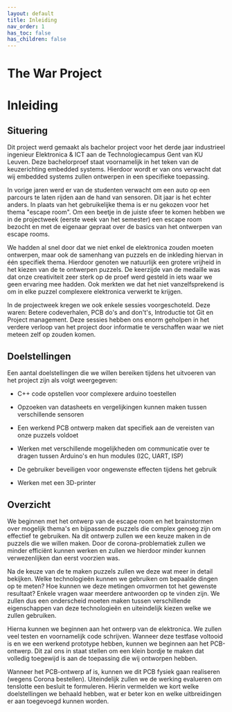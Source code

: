 ```yaml
---
layout: default
title: Inleiding
nav_order: 1
has_toc: false
has_children: false
---
```

# The War Project

# Inleiding

## Situering

Dit project werd gemaakt als bachelor project voor het derde jaar industrieel ingenieur Elektronica & ICT aan de Technologiecampus Gent van KU Leuven. Deze bachelorproef staat voornamelijk in het teken van de keuzerichting embedded systems. Hierdoor wordt er van ons verwacht dat wij embedded systems zullen ontwerpen in een specifieke toepassing.

In vorige jaren werd er van de studenten verwacht om een auto op een parcours te laten rijden aan de hand van sensoren. Dit jaar is het echter anders. In plaats van het gebruikelijke thema is er nu gekozen voor het thema "escape room". Om een beetje in de juiste sfeer te komen hebben we in de projectweek (eerste week van het semester) een escape room bezocht en met de eigenaar gepraat over de basics van het ontwerpen van escape rooms. 

We hadden al snel door dat we niet enkel de elektronica zouden moeten ontwerpen, maar ook de samenhang van puzzels en de inkleding hiervan in één specifiek thema. Hierdoor genoten we natuurlijk een grotere vrijheid in het kiezen van de te ontwerpen puzzels. De keerzijde van de medaille was dat onze creativiteit zeer sterk op de proef werd gesteld in iets waar we geen ervaring mee hadden. Ook merkten we dat het niet vanzelfsprekend is om in elke puzzel complexere elektronica verwerkt te krijgen.

In de projectweek kregen we ook enkele sessies voorgeschoteld. Deze waren: Betere codeverhalen, PCB do's and don't's, Introductie tot Git en Project management. Deze sessies hebben ons enorm geholpen in het verdere verloop van het project door informatie te verschaffen waar we niet meteen zelf op zouden komen.

## Doelstellingen

Een aantal doelstellingen die we willen bereiken tijdens het uitvoeren van het project zijn als volgt weergegeven:

* C++ code opstellen voor complexere arduino toestellen

* Opzoeken van datasheets en vergelijkingen kunnen maken tussen verschillende sensoren

* Een werkend PCB ontwerp maken dat specifiek aan de vereisten van onze puzzels voldoet

* Werken met verschillende mogelijkheden om communicatie over te dragen tussen Arduino's en hun modules (I2C, UART, ISP)

* De gebruiker beveiligen voor ongewenste effecten tijdens het gebruik

* Werken met een 3D-printer

## Overzicht

We beginnen met het ontwerp van de escape room en het brainstormen over mogelijk thema's en bijpassende puzzels die complex genoeg zijn om effectief te gebruiken. Na dit ontwerp zullen we een keuze maken in de puzzels die we willen maken. Door de corona-problematiek zullen we minder efficiënt kunnen werken en zullen we hierdoor minder kunnen verwezenlijken dan eerst voorzien was.

Na de keuze van de te maken puzzels zullen we deze wat meer in detail bekijken. Welke technologieën kunnen we gebruiken om bepaalde dingen op te meten? Hoe kunnen we deze metingen omvormen tot het gewenste resultaat? Enkele vragen waar meerdere antwoorden op te vinden zijn. We zullen dus een onderscheid moeten maken tussen verschillende eigenschappen van deze technologieën en uiteindelijk kiezen welke we zullen gebruiken.

Hierna kunnen we beginnen aan het ontwerp van de elektronica. We zullen veel testen en voornamelijk code schrijven. Wanneer deze testfase voltooid is en we een werkend prototype hebben, kunnen we beginnen aan het PCB-ontwerp. Dit zal ons in staat stellen om een klein bordje te maken dat volledig toegewijd is aan de toepassing die wij ontworpen hebben.

Wanneer het PCB-ontwerp af is, kunnen we dit PCB fysiek gaan realiseren (wegens Corona bestellen). Uiteindelijk zullen we de werking evalueren om tenslotte een besluit te formuleren. Hierin vermelden we kort welke doelstellingen we behaald hebben, wat er beter kon en welke uitbreidingen er aan toegevoegd kunnen worden.
